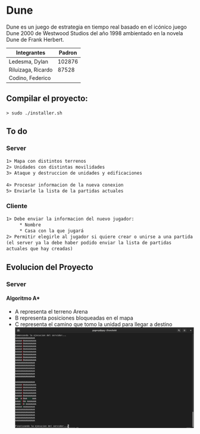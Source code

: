 # Dune

Dune es un juego de estrategia en tiempo real basado en el icónico juego Dune 2000 de Westwood Studios
del año 1998 ambientado en la novela Dune de Frank Herbert.

| Integrantes        | Padron |
|--------------------|--------|
| Ledesma, Dylan     | 102876 |
| Riluizaga, Ricardo | 87528  |
| Codino, Federico   |        |


## Compilar el proyecto:
    > sudo ./installer.sh

## To do
### Server
    1> Mapa con distintos terrenos
    2> Unidades con distintas movilidades
    3> Ataque y destruccion de unidades y edificaciones

    4> Procesar informacion de la nueva conexion
    5> Enviarle la lista de la partidas actuales
### Cliente
    1> Debe enviar la informacion del nuevo jugador:
         * Nombre
         * Casa con la que jugará
    2> Permitir elegirle al jugador si quiere crear o unirse a una partida (el server ya la debe haber podido enviar la lista de partidas actuales que hay creadas)

## Evolucion del Proyecto

### Server
#### Algoritmo A*
* A representa el terreno Arena
* B representa posiciones bloqueadas en el mapa
* C representa el camino que tomo la unidad para llegar a destino
![](utils/Astar.png)



